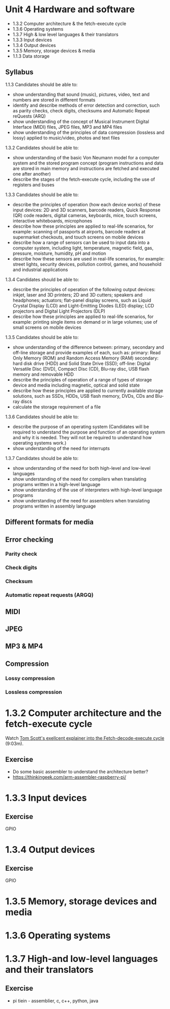 # Unit 4 Hardware and software

* 1.3.2 Computer architecture & the fetch-execute cycle
* 1.3.6 Operating systems
* 1.3.7 High & low level languages & their translators 
* 1.3.3 Input devices
* 1.3.4 Output devices
* 1.3.5 Memory, storage devices & media
* 1.1.3 Data storage

## Syllabus

1.1.3 Candidates should be able to:

* show understanding that sound (music), pictures, video, text and numbers are stored in different formats
* identify and describe methods of error detection and correction, such as parity checks, check digits, checksums and Automatic Repeat reQuests (ARQ)
* show understanding of the concept of Musical Instrument Digital Interface (MIDI) files, JPEG files, MP3 and MP4 files
* show understanding of the principles of data compression (lossless and lossy) applied to music/video, photos and text files

1.3.2 Candidates should be able to:

* show understanding of the basic Von Neumann model for a computer system and the stored program concept (program instructions and data are stored in main memory and instructions are fetched and executed one after another)
* describe the stages of the fetch-execute cycle, including the use of registers and buses

1.3.3 Candidates should be able to:

* describe the principles of operation (how each device works) of these input devices: 2D and 3D scanners, barcode readers, Quick Response (QR) code readers, digital cameras, keyboards, mice, touch screens, interactive whiteboards, microphones
* describe how these principles are applied to real-life scenarios, for example: scanning of passports at airports, barcode readers at supermarket checkouts, and touch screens on mobile devices
* describe how a range of sensors can be used to input data into a computer system, including light, temperature, magnetic field, gas, pressure, moisture, humidity, pH and motion
* describe how these sensors are used in real-life scenarios, for example: street lights, security devices, pollution control, games, and household and industrial applications

1.3.4 Candidates should be able to:

* describe the principles of operation of the following output devices: inkjet, laser and 3D printers; 2D and 3D cutters; speakers and headphones; actuators; flat-panel display screens, such as Liquid Crystal Display (LCD) and Light-Emitting Diodes (LED) display; LCD projectors and Digital Light Projectors (DLP)
* describe how these principles are applied to real-life scenarios, for example: printing single items on demand or in large volumes; use of small screens on mobile devices

1.3.5 Candidates should be able to:

* show understanding of the difference between: primary, secondary and off-line storage and provide examples of each, such as:
primary: Read Only Memory (ROM) and Random Access Memory (RAM) secondary: hard disk drive (HDD) and Solid State Drive (SSD);
off-line: Digital Versatile Disc (DVD), Compact Disc (CD), Blu-ray disc, USB flash memory and removable HDD
* describe the principles of operation of a range of types of storage device and media including magnetic, optical and solid state
* describe how these principles are applied to currently available storage solutions, such as SSDs, HDDs, USB flash memory, DVDs, CDs and Blu-ray discs
* calculate the storage requirement of a file

1.3.6 Candidates should be able to:

* describe the purpose of an operating system (Candidates will be required to understand the purpose and function of an operating system and why it is needed. They will not be required to understand how operating systems work.)
* show understanding of the need for interrupts

1.3.7 Candidates should be able to:

* show understanding of the need for both high-level and low-level languages
* show understanding of the need for compilers when translating programs written in a high-level language
* show understanding of the use of interpreters with high-level language programs
* show understanding of the need for assemblers when translating programs written in assembly language

## Different formats for media
## Error checking
### Parity check
### Check digits
### Checksum
### Automatic repeat requests (ARGQ)
## MIDI
## JPEG
## MP3 & MP4
## Compression
### Lossy compression
### Lossless compression

# 1.3.2 Computer architecture and the fetch-execute cycle

Watch [Tom Scott's exellcent explainer into the Fetch-decode-execute cycle](https://www.youtube.com/watch?v=Z5JC9Ve1sfI) (9:03m).

## Exercise

 * Do some basic assembler to understand the architecture better?
 * https://thinkingeek.com/arm-assembler-raspberry-pi/

# 1.3.3 Input devices

## Exercise

GPIO

# 1.3.4 Output devices

## Exercise

GPIO

# 1.3.5 Memory, storage devices and media

# 1.3.6 Operating systems

# 1.3.7 High-and low-level languages and their translators

## Exercise

 * pi tiein - assemblier, c, c++, python, java
